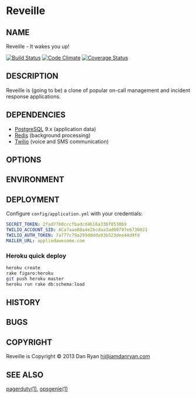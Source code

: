 # Reveille

## NAME

Reveille - It wakes you up!

[![Build Status](https://secure.travis-ci.org/danryan/reveille.png?branch=master)](https://travis-ci.org/danryan/reveille)
[![Code Climate](https://codeclimate.com/github/danryan/reveille.png)](https://codeclimate.com/github/danryan/reveille)
[![Coverage Status](https://coveralls.io/repos/danryan/reveille/badge.png?branch=master)](https://coveralls.io/r/danryan/reveille)

## DESCRIPTION

Reveille is (going to be) a clone of popular on-call management and incident response applications.

## DEPENDENCIES

* [PostgreSQL](http://www.postgresql.org/) 9.x (application data)
* [Redis](http://redis.io/) (background processing)
* [Twilio](http://www.twilio.com/) (voice and SMS communication)

## OPTIONS

## ENVIRONMENT

## DEPLOYMENT

Configure `config/application.yml` with your credentials:

```yaml
SECRET_TOKEN: 2fad77b0cccfbadcd4616a336f0538b9
TWILIO_ACCOUNT_SID: ACa7aae08a4e2bcdaa3ad00797e6736021
TWILIO_AUTH_TOKEN: 7a777c79a299dddda93b523dee44d9fd
MAILER_URL: appliedawesome.com
```


### Heroku quick deploy

```bash
heroku create
rake figaro:heroku
git push heroku master
heroku run rake db:schema:load
```

## HISTORY

## BUGS

## COPYRIGHT

Reveille is Copyright &copy; 2013 Dan Ryan <hi@iamdanryan.com>

## SEE ALSO

[pagerduty(1)](http://pagerduty.com), [opsgenie(1)](http://opsgenie.com)